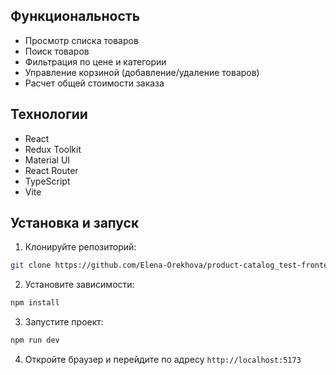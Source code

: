 ## Функциональность

- Просмотр списка товаров
- Поиск товаров
- Фильтрация по цене и категории
- Управление корзиной (добавление/удаление товаров)
- Расчет общей стоимости заказа

## Технологии

- React
- Redux Toolkit
- Material UI
- React Router
- TypeScript
- Vite

## Установка и запуск

1. Клонируйте репозиторий:
```bash
git clone https://github.com/Elena-Orekhova/product-catalog_test-frontend.git
```

2. Установите зависимости:
```bash
npm install
```

3. Запустите проект:
```bash
npm run dev
```

4. Откройте браузер и перейдите по адресу `http://localhost:5173`
